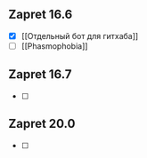 
## Zapret 16.6

- [x] [[Отдельный бот для гитхаба]]
- [ ] [[Phasmophobia]]

## Zapret 16.7

- [ ] 

## Zapret 20.0
- [ ] 